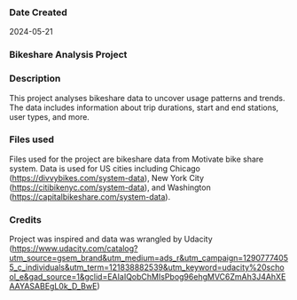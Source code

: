 ### Date Created
2024-05-21

### Bikeshare Analysis Project

### Description
This project analyses bikeshare data to uncover usage patterns and trends. The data includes information about trip durations, start and end stations, user types, and more. 

### Files used
Files used for the project are bikeshare data from Motivate bike share system. Data is used for US cities including Chicago (https://divvybikes.com/system-data), New York City (https://citibikenyc.com/system-data), and Washington (https://capitalbikeshare.com/system-data).

### Credits
Project was inspired and data was wrangled by Udacity (https://www.udacity.com/catalog?utm_source=gsem_brand&utm_medium=ads_r&utm_campaign=12907774055_c_individuals&utm_term=121838882539&utm_keyword=udacity%20school_e&gad_source=1&gclid=EAIaIQobChMIsPbog96ehgMVC6ZmAh3J4AhXEAAYASABEgL0k_D_BwE)

